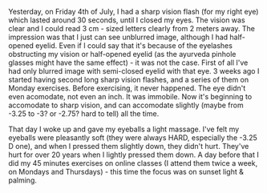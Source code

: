 Yesterday, on Friday 4th of July, I had a sharp vision flash (for my right eye) which lasted around 30 seconds, until I closed my eyes. The vision was clear and I could read 3 cm - sized letters clearly from 2 meters away. The impression was that I just can see unblurred image, although I had half-opened eyelid. Even if I could say that it's because of the eyelashes obstructing my vision or half-opened eyelid (as the ayurveda pinhole glasses might have the same effect) - it was not the case. First of all I've had only blurred image with semi-closed eyelid with that eye. 3 weeks ago I started having second long sharp vision flashes, and a series of them on Monday exercises. Before exercising, it never happened. The eye didn't even acomodate, not even an inch. It was immobile. Now it's beginning to accomodate to sharp vision, and can accomodate slightly (maybe from -3.25 to -3? or -2.75? hard to tell) all the time.

That day I woke up and gave my eyeballs a light massage. I've felt my eyeballs were pleasantly soft (they were always HARD, especially the -3.25 D one), and when I pressed them slightly down, they didn't hurt. They've hurt for over 20 years when I lightly pressed them down. 
A day before that I did my 45 minutes exercises on online classes (I attend them twice a week, on Mondays and Thursdays) - this time the focus was on sunset light & palming. 
